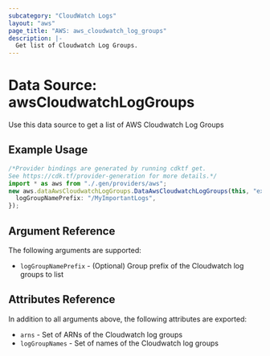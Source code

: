 ```yaml
---
subcategory: "CloudWatch Logs"
layout: "aws"
page_title: "AWS: aws_cloudwatch_log_groups"
description: |-
  Get list of Cloudwatch Log Groups.
---
```


# Data Source: awsCloudwatchLogGroups

Use this data source to get a list of AWS Cloudwatch Log Groups

## Example Usage

```typescript
/*Provider bindings are generated by running cdktf get.
See https://cdk.tf/provider-generation for more details.*/
import * as aws from "./.gen/providers/aws";
new aws.dataAwsCloudwatchLogGroups.DataAwsCloudwatchLogGroups(this, "example", {
  logGroupNamePrefix: "/MyImportantLogs",
});

```

## Argument Reference

The following arguments are supported:

* `logGroupNamePrefix` - (Optional) Group prefix of the Cloudwatch log groups to list

## Attributes Reference

In addition to all arguments above, the following attributes are exported:

* `arns` - Set of ARNs of the Cloudwatch log groups
* `logGroupNames` - Set of names of the Cloudwatch log groups
